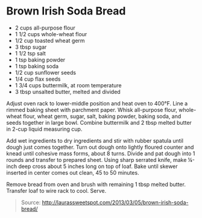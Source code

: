 Brown Irish Soda Bread
======================

- 2 cups all-purpose flour
- 1 1/2 cups whole-wheat flour
- 1/2 cup toasted wheat germ
- 3 tbsp sugar
- 1 1/2 tsp salt
- 1 tsp baking powder
- 1 tsp baking soda
- 1/2 cup sunflower seeds
- 1/4 cup flax seeds
- 1 3/4 cups buttermilk, at room temperature
- 3 tbsp unsalted butter, melted and divided

Adjust oven rack to lower-middle position and heat oven to 400°F. Line a rimmed baking sheet with parchment paper. Whisk all-purpose flour, whole-wheat flour, wheat germ, sugar, salt, baking powder, baking soda, and seeds together in large bowl. Combine buttermilk and 2 tbsp melted butter in 2-cup liquid measuring cup.

Add wet ingredients to dry ingredients and stir with rubber spatula until dough just comes together. Turn out dough onto lightly floured counter and knead until cohesive mass forms, about 8 turns. Divide and pat dough into 1 rounds and transfer to prepared sheet. Using sharp serrated knife, make ¼-inch deep cross about 5 inches long on top of loaf. Bake until skewer inserted in center comes out clean, 45 to 50 minutes.

Remove bread from oven and brush with remaining 1 tbsp melted butter. Transfer loaf to wire rack to cool. Serve.


> Source: http://laurassweetspot.com/2013/03/05/brown-irish-soda-bread/
